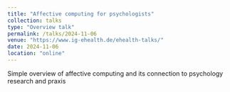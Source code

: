 ```yaml
---
title: "Affective computing for psychologists"
collection: talks
type: "Overview talk"
permalink: /talks/2024-11-06
venue: "https://www.ig-ehealth.de/ehealth-talks/"
date: 2024-11-06
location: "online"
---
```


Simple overview of affective computing and its connection to psychology research and praxis